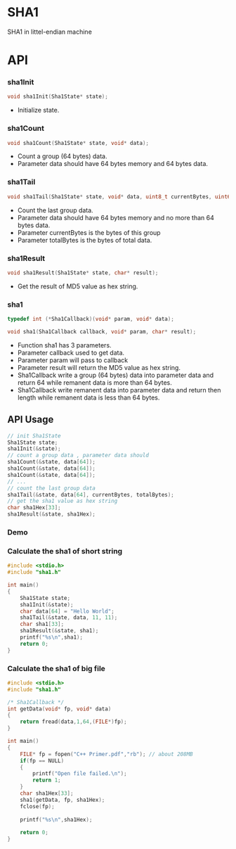 # SHA1
SHA1 in littel-endian machine

# API

### sha1Init
```C
void sha1Init(Sha1State* state);
```
* Initialize state.


### sha1Count
```C
void sha1Count(Sha1State* state, void* data);
```
* Count a group (64 bytes) data.
* Parameter data should have 64 bytes memory and 64 bytes data.

### sha1Tail
```C
void sha1Tail(Sha1State* state, void* data, uint8_t currentBytes, uint64_t totalBytes);
```
* Count the last group data.
* Parameter data should have 64 bytes memory and no more than 64 bytes data.
* Parameter currentBytes is the bytes of this group
* Parameter totalBytes is the bytes of total data.

### sha1Result
```C
void sha1Result(Sha1State* state, char* result);
```
* Get the result of MD5 value as hex string.

### sha1
```C
typedef int (*Sha1Callback)(void* param, void* data);

void sha1(Sha1Callback callback, void* param, char* result);
```
* Function sha1 has 3 parameters.
* Parameter callback used to get data.
* Parameter param will pass to callback 
* Parameter result will return the MD5 value as hex string.
* Sha1Callback write a group (64 bytes) data into parameter data and return 64 while remanent data is more than 64 bytes.
* Sha1Callback write remanent data into parameter data and return then length while remanent data is less than 64 bytes.

## API Usage
```C
// init Sha1State
Sha1State state;
sha1Init(&state);
// count a group data , parameter data should
sha1Count(&state, data[64]);
sha1Count(&state, data[64]);
sha1Count(&state, data[64]);
// ...
// count the last group data
sha1Tail(&state, data[64], currentBytes, totalBytes);
// get the sha1 value as hex string
char sha1Hex[33];
sha1Result(&state, sha1Hex);
```

### Demo

### Calculate the sha1 of short string
```C
#include <stdio.h>
#include "sha1.h"

int main()
{
	Sha1State state;
	sha1Init(&state);
	char data[64] = "Hello World";
	sha1Tail(&state, data, 11, 11);
	char sha1[33];
	sha1Result(&state, sha1);
	printf("%s\n",sha1);
	return 0;
}

```

### Calculate the sha1 of big file
```C
#include <stdio.h>
#include "sha1.h"

/* Sha1Callback */
int getData(void* fp, void* data)
{
	return fread(data,1,64,(FILE*)fp);
}

int main()
{	
	FILE* fp = fopen("C++ Primer.pdf","rb"); // about 208MB
	if(fp == NULL)
	{
		printf("Open file failed.\n");
		return 1;
	}
	char sha1Hex[33];
	sha1(getData, fp, sha1Hex);
	fclose(fp);
	
	printf("%s\n",sha1Hex);
	
	return 0;
}
```

